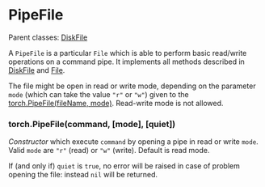 <a name="torch.PipeFile.dok"></a>
# PipeFile #

Parent classes: [DiskFile](diskfile.md)

A `PipeFile` is a particular `File` which is able to perform basic read/write operations
on a command pipe. It implements all methods described in [DiskFile](diskfile.md) and [File](file.md).

The file might be open in read or write mode, depending on the parameter
`mode` (which can take the value `"r"` or `"w"`) 
given to the [torch.PipeFile(fileName, mode)](#torch.PipeFile). Read-write mode is not allowed.

<a name="torch.PipeFile"></a>
### torch.PipeFile(command, [mode], [quiet]) ###

_Constructor_ which execute `command` by opening a pipe in read or write
`mode`. Valid `mode` are `"r"` (read) or `"w"` (write). Default is read
mode.

If (and only if) `quiet` is `true`, no error will be raised in case of
problem opening the file: instead `nil` will be returned.

